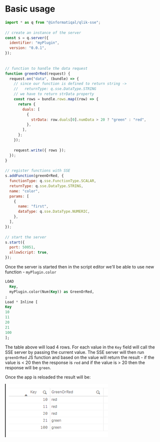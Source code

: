 # Basic usage

```javascript
import * as q from "@informatiqal/qlik-sse";

// create an instance of the server
const s = q.server({
  identifier: "myPlugin",
  version: "0.0.1",
});


// function to handle the data request
function greenOrRed(request) {
  request.on("data", (bundle) => {
    // since our function is defined to return string ->
    //   returnType: q.sse.DataType.STRING
    // we have to return strData property
    const rows = bundle.rows.map((row) => {
      return {
        duals: [
          {
            strData: row.duals[0].numData > 20 ? "green" : "red",
          },
        ],
      };
    });

    request.write({ rows });
  });
}

// register functions with SSE
s.addFunction(greenOrRed, {
  functionType: q.sse.FunctionType.SCALAR,
  returnType: q.sse.DataType.STRING,
  name: "color",
  params: [
    {
      name: "first",
      dataType: q.sse.DataType.NUMERIC,
    },
  ],
});

// start the server
s.start({
  port: 50051,
  allowScript: true,
});
```

Once the server is started then in the script editor we'll be able to use new function - `myPlugin.color`

```sql
LOAD
  Key,
  myPlugin.color(Num(Key)) as GreenOrRed,
;
Load * Inline [
Key
10
11
20
21
100
];
```

The table above will load 4 rows. For each value in the `Key` field will call the SSE server by passing the current value. The SSE server will then run `greenOrRed` JS function and based on the value will return the result - if the value is < 20 then the response is `red` and if the value is > 20 then the response will be `green`.

Once the app is reloaded the result will be:

![SSE Basic Usage](images/basic-usage1.png)
